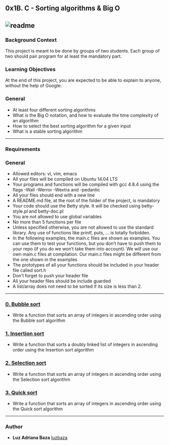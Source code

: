 ## 0x1B. C - Sorting algorithms & Big O
![readme](https://user-images.githubusercontent.com/71143825/122119345-ae976500-cdee-11eb-8e6f-7f552e78a883.png)
---
### Background Context
This project is meant to be done by groups of two students. Each group of two should pair program for at least the mandatory part.

### Learning Objectives
At the end of this project, you are expected to be able to explain to anyone, without the help of Google:

### General
* At least four different sorting algorithms
* What is the Big O notation, and how to evaluate the time complexity of an algorithm
* How to select the best sorting algorithm for a given input
* What is a stable sorting algorithm
---
### Requirements
### General
* Allowed editors: vi, vim, emacs
* All your files will be compiled on Ubuntu 14.04 LTS
* Your programs and functions will be compiled with gcc 4.8.4 using the flags -Wall -Werror -Wextra and -pedantic
* All your files should end with a new line
* A README.md file, at the root of the folder of the project, is mandatory
* Your code should use the Betty style. It will be checked using betty-style.pl and betty-doc.pl
* You are not allowed to use global variables
* No more than 5 functions per file
* Unless specified otherwise, you are not allowed to use the standard library. Any use of functions like printf, puts, … is totally forbidden.
* In the following examples, the main.c files are shown as examples. You can use them to test your functions, but you don’t have to push them to your repo (if you do we won’t take them into account). We will use our own main.c files at compilation. Our main.c files might be different from the one shown in the examples
* The prototypes of all your functions should be included in your header file called sort.h
* Don’t forget to push your header file
* All your header files should be include guarded
* A list/array does not need to be sorted if its size is less than 2.

---

### [0. Bubble sort](./0-bubble_sort.c)
* Write a function that sorts an array of integers in ascending order using the Bubble sort algorithm

### [1. Insertion sort](./1-insertion_sort_list.c)
* Write a function that sorts a doubly linked list of integers in ascending order using the Insertion sort algorithm

### [2. Selection sort](./2-selection_sort.c)
* Write a function that sorts an array of integers in ascending order using the Selection sort algorithm

### [3. Quick sort](./3-quick_sort.c)
* Write a function that sorts an array of integers in ascending order using the Quick sort algorithm

---

### Author 
* **Luz Adriana Baza** [luzbaza](https://github.com/luzbaza)